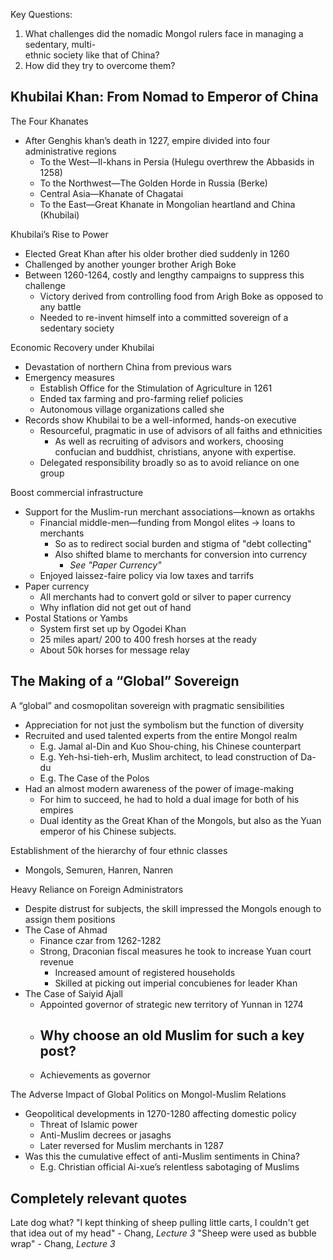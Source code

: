 Key Questions:  
1) What challenges did the nomadic Mongol rulers face in managing a sedentary, multi-  
ethnic society like that of China?  
2) How did they try to overcome them?

## Khubilai Khan: From Nomad to Emperor of China  
The Four Khanates  
- After Genghis khan’s death in 1227, empire divided into four administrative regions  
	- To the West—Il-khans in Persia (Hulegu overthrew the Abbasids in 1258)  
	- To the Northwest—The Golden Horde in Russia (Berke)  
	- Central Asia—Khanate of Chagatai  
	- To the East—Great Khanate in Mongolian heartland and China (Khubilai)  

Khubilai’s Rise to Power  
- Elected Great Khan after his older brother died suddenly in 1260  
- Challenged by another younger brother Arigh Boke  
- Between 1260-1264, costly and lengthy campaigns to suppress this challenge  
	- Victory derived from controlling food from Arigh Boke as opposed to any battle
	- Needed to re-invent himself into a committed sovereign of a sedentary society

Economic Recovery under Khubilai  
- Devastation of northern China from previous wars  
- Emergency measures  
	- Establish Office for the Stimulation of Agriculture in 1261
	- Ended tax farming and pro-farming relief policies
	- Autonomous village organizations called she
- Records show Khubilai to be a well-informed, hands-on executive  
	- Resourceful, pragmatic in use of advisors of all faiths and ethnicities
		- As well as recruiting of advisors and workers, choosing confucian and buddhist, christians, anyone with expertise.
	- Delegated responsibility broadly so as to avoid reliance on one group  

Boost commercial infrastructure  
- Support for the Muslim-run merchant associations—known as ortakhs  
	- Financial middle-men—funding from Mongol elites -> loans to merchants
		- So as to redirect social burden and stigma of "debt collecting"
		- Also shifted blame to merchants for conversion into currency
			- *See "Paper Currency"*
	- Enjoyed laissez-faire policy via low taxes and tarrifs
- Paper currency  
	- All merchants had to convert gold or silver to paper currency  
	- Why inflation did not get out of hand  
- Postal Stations or Yambs  
	- System first set up by Ogodei Khan  
	- 25 miles apart/ 200 to 400 fresh horses at the ready  
	- About 50k horses for message relay
## The Making of a “Global” Sovereign  
A “global” and cosmopolitan sovereign with pragmatic sensibilities  
- Appreciation for not just the symbolism but the function of diversity  
- Recruited and used talented experts from the entire Mongol realm  
	- E.g. Jamal al-Din and Kuo Shou-ching, his Chinese counterpart  
	- E.g. Yeh-hsi-tieh-erh, Muslim architect, to lead construction of Da-du  
	- E.g. The Case of the Polos  
- Had an almost modern awareness of the power of image-making  
	- For him to succeed, he had to hold a dual image for both of his empires
	- Dual identity as the Great Khan of the Mongols, but also as the Yuan emperor of his Chinese subjects. 

Establishment of the hierarchy of four ethnic classes
- Mongols, Semuren, Hanren, Nanren  

Heavy Reliance on Foreign Administrators
- Despite distrust for subjects, the skill impressed the Mongols enough to assign them positions
- The Case of Ahmad  
	- Finance czar from 1262-1282  
	- Strong, Draconian fiscal measures he took to increase Yuan court revenue
		- Increased amount of registered households
		- Skilled at picking out imperial concubienes for leader Khan
- The Case of Saiyid Ajall  
	- Appointed governor of strategic new territory of Yunnan in 1274  
	- Why choose an old Muslim for such a key post?
		- 
	- Achievements as governor  

The Adverse Impact of Global Politics on Mongol-Muslim Relations  
- Geopolitical developments in 1270-1280 affecting domestic policy  
	- Threat of Islamic power  
	- Anti-Muslim decrees or jasaghs  
	- Later reversed for Muslim merchants in 1287
- Was this the cumulative effect of anti-Muslim sentiments in China?  
	- E.g. Christian official Ai-xue’s relentless sabotaging of Muslims  


## Completely relevant quotes
Late dog what?
"I kept thinking of sheep pulling little carts, I couldn't get that idea out of my head" - Chang, *Lecture 3*
"Sheep were used as bubble wrap" - Chang, *Lecture 3*